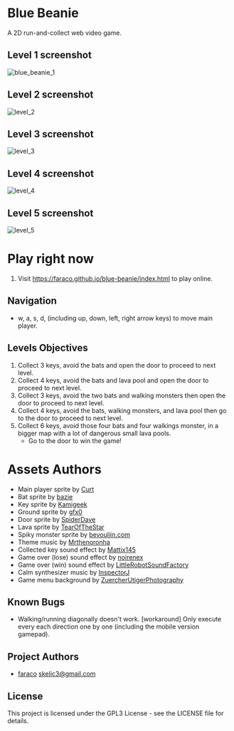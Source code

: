 # Blue Beanie

A 2D run-and-collect web video game.

## Level 1 screenshot

![blue_beanie_1](https://user-images.githubusercontent.com/24475030/34360413-9db68dd6-ea9b-11e7-839c-646e9b486ebd.png)

## Level 2 screenshot

![level_2](https://user-images.githubusercontent.com/24475030/34401081-f154f990-ebd2-11e7-8aae-d07d29d8cbb1.png)

## Level 3 screenshot

![level_3](https://user-images.githubusercontent.com/24475030/34411767-f5281a98-ec13-11e7-85d6-e7bea66c7d6b.png)

## Level 4 screenshot

![level_4](https://user-images.githubusercontent.com/24475030/34413609-8e97521a-ec1f-11e7-86a6-218b2f377b67.png)

## Level 5 screenshot

![level_5](https://user-images.githubusercontent.com/24475030/34417558-2f976e7a-ec34-11e7-893c-88907bcfd7f2.png)

# Play right now

1. Visit https://faraco.github.io/blue-beanie/index.html to play online.

## Navigation

* w, a, s, d, (including up, down, left, right arrow keys) to move main player.

## Levels Objectives
1. Collect 3 keys, avoid the bats and open the door to proceed to next level.
2. Collect 4 keys, avoid the bats and lava pool and open the door to proceed to next level.
3. Collect 3 keys, avoid the two bats and walking monsters then open the door to proceed to next level.
4. Collect 4 keys, avoid the bats, walking monsters, and lava pool then go to the door to proceed to next level. 
5. Collect 6 keys, avoid those four bats and four walkings monster, in a bigger map with a lot of dangerous small lava pools.
    - Go to the door to win the game!


# Assets Authors

* Main player sprite by [Curt]( https://opengameart.org/content/rpg-character)
* Bat sprite by [bazie](https://opengameart.org/users/bagzie)
* Key sprite by [Kamigeek](https://opengameart.org/users/kamigeek)
* Ground sprite by [gfx0](https://opengameart.org/users/gfx0)
* Door sprite by [SpiderDave](https://opengameart.org/users/spiderdave)
* Lava sprite by [TearOfTheStar](https://opengameart.org/users/tearofthestar)
* Spiky monster sprite by [bevouliin.com](https://opengameart.org/users/bevouliincom)
* Theme music by [Mrthenoronha](https://mrthenoronha.bandcamp.com/track/enter-the-monster-den)
* Collected key sound effect by [Mattix145](https://www.freesound.org/people/Mattix145)
* Game over (lose) sound effect by [noirenex](https://freesound.org/people/noirenex/)
* Game over (win) sound effect by [LittleRobotSoundFactory](https://freesound.org/people/LittleRobotSoundFactory/)
* Calm synthesizer music by [InspectorJ](https://freesound.org/people/InspectorJ/)
* Game menu background by [ZuercherUtigerPhotography](https://pixabay.com/en/users/ZuercherUtigerPhotography-4002440/)

## Known Bugs

* Walking/running diagonally doesn't work. [workaround] Only execute every each direction one by one (including the mobile version gamepad).

## Project Authors

* [faraco](https://github.com/faraco) <skelic3@gmail.com>
        
## License

This project is licensed under the GPL3 License - see the LICENSE file for details.
    
